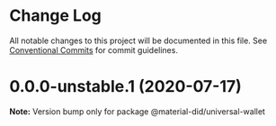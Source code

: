 # Change Log

All notable changes to this project will be documented in this file.
See [Conventional Commits](https://conventionalcommits.org) for commit guidelines.

# 0.0.0-unstable.1 (2020-07-17)

**Note:** Version bump only for package @material-did/universal-wallet
